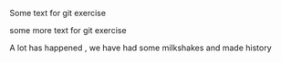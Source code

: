 Some text for git exercise

some more text for git exercise

A lot has happened , we have had some milkshakes and made history
